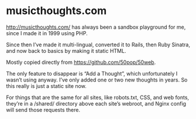 # musicthoughts.com

<http://musicthoughts.com/> has always been a sandbox playground for me, since I made it in 1999 using PHP.

Since then I’ve made it multi-lingual, converted it to Rails, then Ruby Sinatra, and now back to basics by making it static HTML.

Mostly copied directly from <https://github.com/50pop/50web>.

The only feature to disappear is “Add a Thought”, which unfortunately I wasn’t using anyway.  I’ve only added one or two new thoughts in years.  So this really is just a static site now.

For things that are the same for all sites, like robots.txt, CSS, and web fonts, they’re in a /shared/ directory above each site’s webroot, and Nginx config will send those requests there.

